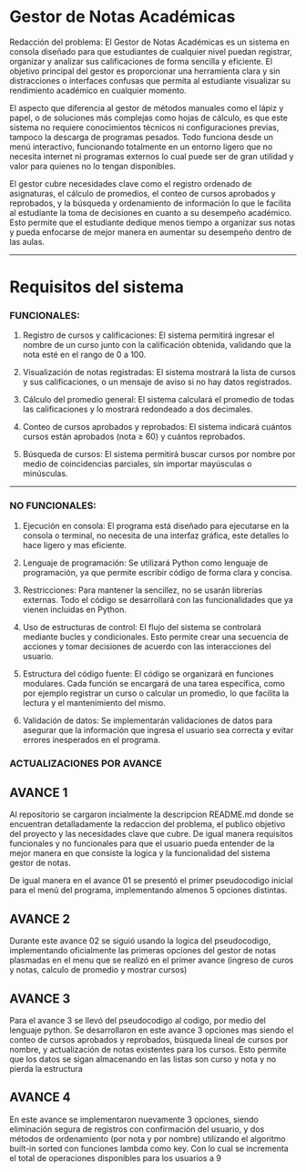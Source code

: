 
# Gestor de Notas Académicas

Redacción del problema: El Gestor de Notas Académicas es un sistema en consola diseñado para que estudiantes de cualquier nivel puedan registrar, organizar y analizar sus calificaciones de forma sencilla y eficiente. El objetivo principal del gestor es proporcionar una herramienta clara y sin distracciones o interfaces confusas que permita al estudiante visualizar su rendimiento académico en cualquier momento.

El aspecto que diferencia al gestor de métodos manuales como el lápiz y papel, o de soluciones más complejas como hojas de cálculo, es que este sistema no requiere conocimientos técnicos ni configuraciones previas, tampoco la descarga de programas pesados. Todo funciona desde un menú interactivo, funcionando totalmente en un entorno ligero que no necesita internet ni programas externos lo cual puede ser de gran utilidad y valor para quienes no lo tengan disponibles.

El gestor cubre necesidades clave como el registro ordenado de asignaturas, el cálculo de promedios, el conteo de cursos aprobados y reprobados, y la búsqueda y ordenamiento de información lo que le facilita al estudiante la toma de decisiones en cuanto a su desempeño académico. Esto permite que el estudiante dedique menos tiempo a organizar sus notas y pueda enfocarse de mejor manera en aumentar su desempeño dentro de las aulas.

---

# Requisitos del sistema

### FUNCIONALES:

1. Registro de cursos y calificaciones: El sistema permitirá ingresar el nombre de un curso junto con la calificación obtenida, validando que la nota esté en el rango de 0 a 100.

2. Visualización de notas registradas: El sistema mostrará la lista de cursos y sus calificaciones, o un mensaje de aviso si no hay datos registrados.

3. Cálculo del promedio general: El sistema calculará el promedio de todas las calificaciones y lo mostrará redondeado a dos decimales.

4. Conteo de cursos aprobados y reprobados: El sistema indicará cuántos cursos están aprobados (nota ≥ 60) y cuántos reprobados.

5. Búsqueda de cursos: El sistema permitirá buscar cursos por nombre por medio de coincidencias parciales, sin importar mayúsculas o minúsculas.

---

### NO FUNCIONALES:

1. Ejecución en consola: El programa está diseñado para ejecutarse en la consola o terminal, no necesita de una interfaz gráfica, este detalles lo hace ligero y mas eficiente.

2. Lenguaje de programación: Se utilizará Python como lenguaje de programación, ya que permite escribir código de forma clara y concisa.

3. Restricciones: Para mantener la sencillez, no se usarán librerías externas. Todo el código se desarrollará con las funcionalidades que ya vienen incluidas en Python.

4. Uso de estructuras de control: El flujo del sistema se controlará mediante bucles y condicionales. Esto permite crear una secuencia de acciones y tomar decisiones de acuerdo con las interacciones del usuario.

5. Estructura del código fuente: El código se organizará en funciones modulares. Cada función se encargará de una tarea específica, como por ejemplo registrar un curso o calcular un promedio, lo que facilita la lectura y el mantenimiento del mismo.

6. Validación de datos: Se implementarán validaciones de datos para asegurar que la información que ingresa el usuario sea correcta y evitar errores inesperados en el programa.

### ACTUALIZACIONES POR AVANCE

## AVANCE 1

Al repositorio se cargaron incialmente la descripcion README.md donde se encuentran detalladamente la redaccion del problema, el publico objetivo del proyecto y las necesidades clave que cubre. De igual manera requisitos funcionales y no funcionales para que el usuario pueda entender de la mejor manera en que consiste la logica y la funcionalidad del sistema gestor de notas. 

De igual manera en el avance 01 se presentó el primer pseudocodigo inicial para el menú del programa, implementando almenos 5 opciones distintas.

## AVANCE 2

Durante este avance 02 se siguió usando la logica del pseudocodigo, implementando oficialmente las primeras opciones del gestor de notas plasmadas en el menu que se realizó en el primer avance (ingreso de curos y notas, calculo de promedio y mostrar cursos)

## AVANCE 3

Para el avance 3 se llevó del pseudocodigo al codigo, por medio del lenguaje python. Se desarrollaron en este avance 3 opciones mas siendo el conteo de cursos aprobados y reprobados, búsqueda lineal de cursos por nombre, y actualización de notas existentes para los cursos. Esto permite que los datos se sigan almacenando en las listas son curso y nota y no pierda la estructura

## AVANCE 4

En este avance se implementaron nuevamente 3 opciones, siendo eliminación segura de registros con confirmación del usuario, y dos métodos de ordenamiento (por nota y por nombre) utilizando el algoritmo built-in sorted con funciones lambda como key. Con lo cual se incrementa el total de operaciones disponibles para los usuarios a 9 






